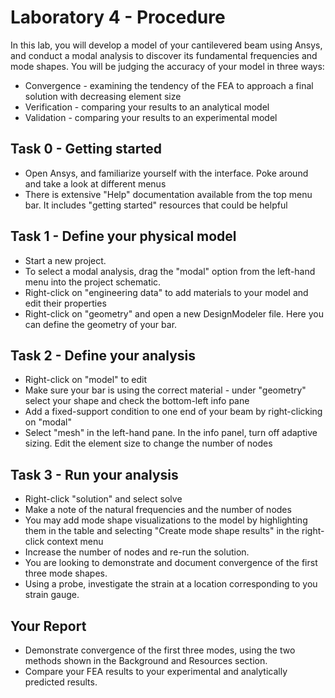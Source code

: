 # Laboratory 4 - Procedure

In this lab, you will develop a model of your cantilevered beam using Ansys, and conduct a modal analysis to discover its fundamental 
frequencies and mode shapes. You will be judging the accuracy of your model in three ways:

- Convergence - examining the tendency of the FEA to approach a final solution with decreasing element size
- Verification - comparing your results to an analytical model
- Validation - comparing your results to an experimental model


## Task 0 - Getting started

-  Open Ansys, and familiarize yourself with the interface. Poke around and take a look at different menus
-  There is extensive "Help" documentation available from the top menu bar. It includes "getting started" resources that could be helpful

## Task 1 - Define your physical model

-  Start a new project.
-  To select a modal analysis, drag the "modal" option from the left-hand menu into the project schematic.
-  Right-click on "engineering data" to add materials to your model and edit their properties
-  Right-click on "geometry" and open a new DesignModeler file. Here you can define the geometry of your bar.

## Task 2 - Define your analysis

-  Right-click on "model" to edit
-  Make sure your bar is using the correct material - under "geometry" select your shape and check the bottom-left info pane
-  Add a fixed-support condition to one end of your beam by right-clicking on "modal"
-  Select "mesh" in the left-hand pane. In the info panel, turn off adaptive sizing. Edit the element size to change the number of nodes

## Task 3 - Run your analysis

-  Right-click "solution" and select solve
-  Make a note of the natural frequencies and the number of nodes
-  You may add mode shape visualizations to the model by highlighting them in the table and selecting "Create mode shape results" in the right-click context menu
-  Increase the number of nodes and re-run the solution.
-  You are looking to demonstrate and document convergence of the first three mode shapes.
-  Using a probe, investigate the strain at a location corresponding to you strain gauge.

## Your Report

-  Demonstrate convergence of the first three modes, using the two methods shown in the Background and Resources section.
-  Compare your FEA results to your experimental and analytically predicted results.